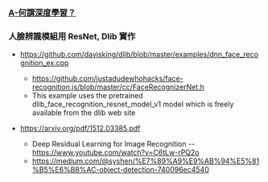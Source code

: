 ### [A-何謂深度學習？](11-深度學習/A-何謂深度學習？)


### 人臉辨識模組用 ResNet, Dlib 實作

* https://github.com/davisking/dlib/blob/master/examples/dnn_face_recognition_ex.cpp
    * https://github.com/justadudewhohacks/face-recognition.js/blob/master/cc/FaceRecognizerNet.h
    * This example uses the pretrained dlib_face_recognition_resnet_model_v1 model which is freely available from the dlib web site

* https://arxiv.org/pdf/1512.03385.pdf
    * Deep Residual Learning for Image Recognition -- https://www.youtube.com/watch?v=C6tLw-rPQ2o
    * https://medium.com/@syshen/%E7%89%A9%E9%AB%94%E5%81%B5%E6%B8%AC-object-detection-740096ec4540